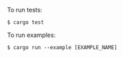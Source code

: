 

To run tests:

    $ cargo test
    
To run examples:
    
    $ cargo run --example [EXAMPLE_NAME]
